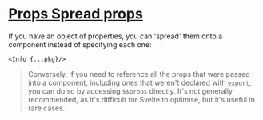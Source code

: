 # [Props  Spread props](https://svelte.dev/tutorial/spread-props)

If you have an object of properties, you can 'spread' them onto a component instead of specifying each one:

```svelte
<Info {...pkg}/>
```

> Conversely, if you need to reference all the props that were passed into a component, including ones that weren't declared with `export`, you can do so by accessing `$$props` directly. It's not generally recommended, as it's difficult for Svelte to optimise, but it's useful in rare cases.